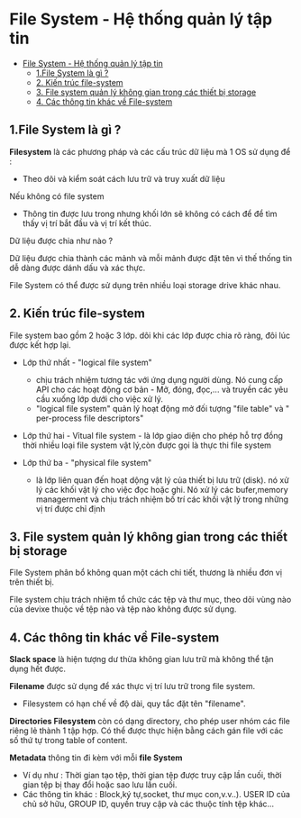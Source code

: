  
 # File System - Hệ thống quản lý tập tin 

- [File System - Hệ thống quản lý tập tin](#file-system---hệ-thống-quản-lý-tập-tin)
  - [1.File System là gì ?](#1file-system-là-gì-)
  - [2. Kiến trúc file-system](#2-kiến-trúc-file-system)
  - [3.  File system quản lý không gian trong các thiết bị storage](#3--file-system-quản-lý-không-gian-trong-các-thiết-bị-storage)
  - [4. Các thông tin khác về File-system](#4-các-thông-tin-khác-về-file-system)

 ## 1.File System là gì ? 

**Filesystem** là các phương pháp và các cấu trúc dữ liệu mà 1 OS sử dụng để :

 - Theo dõi và kiểm soát cách lưu trữ và truy xuất dữ liệu

Nếu không có file system 
 - Thông tin được lưu trong nhưng khối lớn sẽ không có cách để để tìm thấy vị trí bắt đầu và vị trí kết thúc.

Dữ liệu được chia như nào ?

Dữ liệu được chia thành các mảnh và mỗi mảnh được đặt tên vì thế thống tin dễ dàng được dánh dấu và xác thực.

File System có thể được sử dụng trên nhiều loại storage drive khác nhau.

## 2. Kiến trúc file-system

File system bao gồm 2 hoặc 3 lớp. dôi khi các lớp được chia rõ ràng, đôi lúc được kết hợp lại.

- Lớp thứ nhất - "logical file system" 
  - chịu trách nhiệm tương tác với ứng dụng người dùng. Nó cung cấp API cho các hoạt động cơ bản - Mở, đóng, đọc,... và truyền các yêu cầu xuống lớp dưới cho việc xử lý. 
  - "logical file system" quản lý hoạt động mở đối tượng "file table" và " per-process file descriptors"

- Lớp thứ hai - Vỉtual file system - là lớp giao diện cho phép hỗ trợ đồng thời nhiều loại file system vật lý,còn được gọi là thực thi file system

- Lớp thứ ba - "physical file system"
  - là lớp liên quan đến hoạt dộng vật lý của thiết bị lưu trữ (disk). nó xử lý các khối vật lý cho việc đọc hoặc ghi. Nó xử lý các bufer,memory managerment và chịu trách nhiệm bố trí các khối vật lý trong những vị trí được chỉ định

## 3.  File system quản lý không gian trong các thiết bị storage

File System phân bổ không quan một cách chi tiết, thương là nhiều đơn vị trên thiết bị.

File system chịu trách nhiệm tổ chức các tệp và thư mục, theo dõi vùng nào của devixe thuộc về tệp nào và tệp nào không được sử dụng.



## 4. Các thông tin khác về File-system

**Slack space** là hiện tượng dư thừa không gian lưu trữ mà không thể tận dụng hết được.

**Filename** được sử dụng để xác thực vị trí lưu trữ trong file system. 
 - Filesystem có hạn chế về độ dài, quy tắc đặt tên "filename".

**Directories Filesystem** còn có dạng directory, cho phép user nhóm các file riêng lẻ thành 1 tập hợp. Có thể được thực hiện bằng cách gán file với các số thứ tự trong table of content.

**Metadata** thông tin đi kèm với mỗi **file System** 
 - Ví dụ như : Thời gian tạo tệp, thời gian tệp được truy cập lần cuối, thời gian tệp bị thay đổi hoặc sao lưu lần cuối.
 - Các thông tin khác : Block,ký tự,socket, thư mục con,v.v..). USER ID của chủ sở hữu, GROUP ID, quyền truy cập và các thuộc tính tệp khác...

